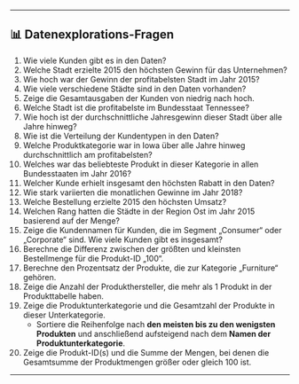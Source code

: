 ---

## 📊 **Datenexplorations-Fragen**  

1. Wie viele Kunden gibt es in den Daten?  
2. Welche Stadt erzielte 2015 den höchsten Gewinn für das Unternehmen?  
3. Wie hoch war der Gewinn der profitabelsten Stadt im Jahr 2015?  
4. Wie viele verschiedene Städte sind in den Daten vorhanden?  
5. Zeige die Gesamtausgaben der Kunden von niedrig nach hoch.  
6. Welche Stadt ist die profitabelste im Bundesstaat Tennessee?  
7. Wie hoch ist der durchschnittliche Jahresgewinn dieser Stadt über alle Jahre hinweg?  
8. Wie ist die Verteilung der Kundentypen in den Daten?  
9. Welche Produktkategorie war in Iowa über alle Jahre hinweg durchschnittlich am profitabelsten?  
10. Welches war das beliebteste Produkt in dieser Kategorie in allen Bundesstaaten im Jahr 2016?  
11. Welcher Kunde erhielt insgesamt den höchsten Rabatt in den Daten?  
12. Wie stark variierten die monatlichen Gewinne im Jahr 2018?  
13. Welche Bestellung erzielte 2015 den höchsten Umsatz?  
14. Welchen Rang hatten die Städte in der Region Ost im Jahr 2015 basierend auf der Menge?  
15. Zeige die Kundennamen für Kunden, die im Segment „Consumer“ oder „Corporate“ sind. Wie viele Kunden gibt es insgesamt?  
16. Berechne die Differenz zwischen der größten und kleinsten Bestellmenge für die Produkt-ID „100“.  
17. Berechne den Prozentsatz der Produkte, die zur Kategorie „Furniture“ gehören.  
18. Zeige die Anzahl der Produkthersteller, die mehr als 1 Produkt in der Produkttabelle haben.  
19. Zeige die Produktunterkategorie und die Gesamtzahl der Produkte in dieser Unterkategorie.  
    - Sortiere die Reihenfolge nach **den meisten bis zu den wenigsten Produkten** und anschließend aufsteigend nach dem **Namen der Produktunterkategorie**.  
20. Zeige die Produkt-ID(s) und die Summe der Mengen, bei denen die Gesamtsumme der Produktmengen größer oder gleich 100 ist.  

---  